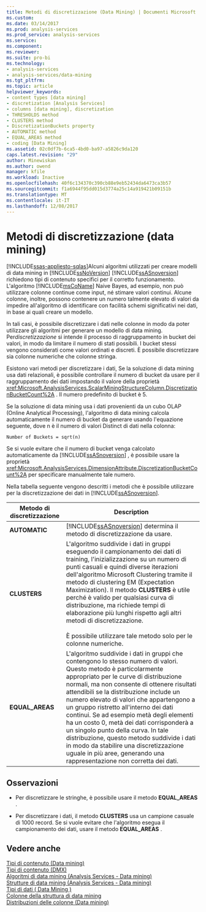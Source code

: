 ```yaml
---
title: Metodi di discretizzazione (Data Mining) | Documenti Microsoft
ms.custom: 
ms.date: 03/14/2017
ms.prod: analysis-services
ms.prod_service: analysis-services
ms.service: 
ms.component: 
ms.reviewer: 
ms.suite: pro-bi
ms.technology:
- analysis-services
- analysis-services/data-mining
ms.tgt_pltfrm: 
ms.topic: article
helpviewer_keywords:
- content types [data mining]
- discretization [Analysis Services]
- columns [data mining], discretization
- THRESHOLDS method
- CLUSTERS method
- DiscretizationBuckets property
- AUTOMATIC method
- EQUAL_AREAS method
- coding [Data Mining]
ms.assetid: 02c0df7b-6ca5-4bd0-ba97-a5826c9da120
caps.latest.revision: "29"
author: Minewiskan
ms.author: owend
manager: kfile
ms.workload: Inactive
ms.openlocfilehash: 40f6c134370c390cb88e9eb52434da6473ca3b57
ms.sourcegitcommit: f1a6944f95dd015d3774a25c14a919421b09151b
ms.translationtype: MT
ms.contentlocale: it-IT
ms.lasthandoff: 12/08/2017
---
```

# <a name="discretization-methods-data-mining"></a>Metodi di discretizzazione (data mining)
[!INCLUDE[ssas-appliesto-sqlas](../../includes/ssas-appliesto-sqlas.md)]Alcuni algoritmi utilizzati per creare modelli di data mining in [!INCLUDE[ssNoVersion](../../includes/ssnoversion-md.md)] [!INCLUDE[ssASnoversion](../../includes/ssasnoversion-md.md)] richiedono tipi di contenuto specifici per il corretto funzionamento. L'algoritmo [!INCLUDE[msCoName](../../includes/msconame-md.md)] Naive Bayes, ad esempio, non può utilizzare colonne continue come input, né stimare valori continui. Alcune colonne, inoltre, possono contenere un numero talmente elevato di valori da impedire all'algoritmo di identificare con facilità schemi significativi nei dati, in base ai quali creare un modello.  
  
 In tali casi, è possibile discretizzare i dati nelle colonne in modo da poter utilizzare gli algoritmi per generare un modello di data mining. Per*discretizzazione* si intende il processo di raggruppamento in bucket dei valori, in modo da limitare il numero di stati possibili. I bucket stessi vengono considerati come valori ordinati e discreti. È possibile discretizzare sia colonne numeriche che colonne stringa.  
  
 Esistono vari metodi per discretizzare i dati, Se la soluzione di data mining usa dati relazionali, è possibile controllare il numero di bucket da usare per il raggruppamento dei dati impostando il valore della proprietà <xref:Microsoft.AnalysisServices.ScalarMiningStructureColumn.DiscretizationBucketCount%2A> . Il numero predefinito di bucket è 5.  
  
 Se la soluzione di data mining usa i dati provenienti da un cubo OLAP (Online Analytical Processing), l'algoritmo di data mining calcola automaticamente il numero di bucket da generare usando l'equazione seguente, dove n è il numero di valori Distinct di dati nella colonna:  
  
 `Number of Buckets = sqrt(n)`  
  
 Se si vuole evitare che il numero di bucket venga calcolato automaticamente da [!INCLUDE[ssASnoversion](../../includes/ssasnoversion-md.md)] , è possibile usare la proprietà <xref:Microsoft.AnalysisServices.DimensionAttribute.DiscretizationBucketCount%2A> per specificare manualmente tale numero.  
  
 Nella tabella seguente vengono descritti i metodi che è possibile utilizzare per la discretizzazione dei dati in [!INCLUDE[ssASnoversion](../../includes/ssasnoversion-md.md)].  
  
|Metodo di discretizzazione|Description|  
|---------------------------|-----------------|  
|**AUTOMATIC**|[!INCLUDE[ssASnoversion](../../includes/ssasnoversion-md.md)] determina il metodo di discretizzazione da usare.|  
|**CLUSTERS**|L'algoritmo suddivide i dati in gruppi eseguendo il campionamento dei dati di training, l'inizializzazione su un numero di punti casuali e quindi diverse iterazioni dell'algoritmo Microsoft Clustering tramite il metodo di clustering EM (Expectation Maximization). Il metodo **CLUSTERS** è utile perché è valido per qualsiasi curva di distribuzione, ma richiede tempi di elaborazione più lunghi rispetto agli altri metodi di discretizzazione.<br /><br /> È possibile utilizzare tale metodo solo per le colonne numeriche.|  
|**EQUAL_AREAS**|L'algoritmo suddivide i dati in gruppi che contengono lo stesso numero di valori. Questo metodo è particolarmente appropriato per le curve di distribuzione normali, ma non consente di ottenere risultati attendibili se la distribuzione include un numero elevato di valori che appartengono a un gruppo ristretto all'interno dei dati continui. Se ad esempio metà degli elementi ha un costo 0, metà dei dati corrisponderà a un singolo punto della curva. In tale distribuzione, questo metodo suddivide i dati in modo da stabilire una discretizzazione uguale in più aree, generando una rappresentazione non corretta dei dati.|  
  
## <a name="remarks"></a>Osservazioni  
  
-   Per discretizzare le stringhe, è possibile usare il metodo **EQUAL_AREAS** .  
  
-   Per discretizzare i dati, il metodo **CLUSTERS** usa un campione casuale di 1000 record. Se si vuole evitare che l'algoritmo esegua il campionamento dei dati, usare il metodo **EQUAL_AREAS** .  
  
  
  
## <a name="see-also"></a>Vedere anche  
 [Tipi di contenuto &#40;Data mining&#41;](../../analysis-services/data-mining/content-types-data-mining.md)   
 [Tipi di contenuto &#40;DMX&#41;](../../dmx/content-types-dmx.md)   
 [Algoritmi di data mining &#40;Analysis Services - Data mining&#41;](../../analysis-services/data-mining/data-mining-algorithms-analysis-services-data-mining.md)   
 [Strutture di data mining &#40;Analysis Services - Data mining&#41;](../../analysis-services/data-mining/mining-structures-analysis-services-data-mining.md)   
 [Tipi di dati &#40; Data Mining &#41;](../../analysis-services/data-mining/data-types-data-mining.md)   
 [Colonne della struttura di data mining](../../analysis-services/data-mining/mining-structure-columns.md)   
 [Distribuzioni delle colonne &#40;Data mining&#41;](../../analysis-services/data-mining/column-distributions-data-mining.md)  
  
  
